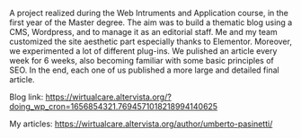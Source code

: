 A project realized during the Web Intruments and Application course, in the first year of the Master degree.
The aim was to build a thematic blog using a CMS, Wordpress, and to manage it as an editorial staff.
Me and my team customized the site aesthetic part especially thanks to Elementor. Moreover, we experimented a lot of different plug-ins.
We pulished an article every week for 6 weeks, also becoming familiar with some basic principles of SEO.
In the end, each one of us published a more large and detailed final article.

Blog link: 
https://wirtualcare.altervista.org/?doing_wp_cron=1656854321.7694571018218994140625

My articles: 
https://wirtualcare.altervista.org/author/umberto-pasinetti/